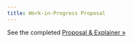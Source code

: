 ```yaml
---
title: Work-in-Progress Proposal
---
```


See the completed
[Proposal & Explainer »](../explainer/)
